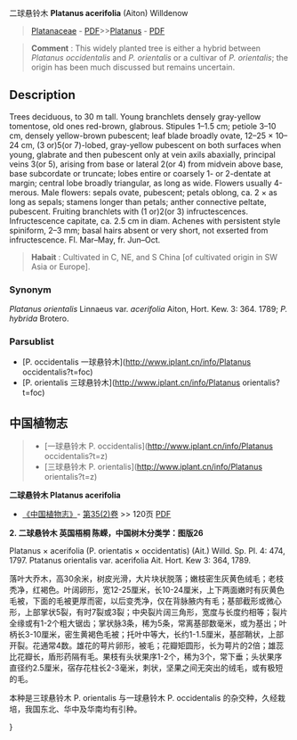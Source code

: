 二球悬铃木 **Platanus acerifolia** (Aiton) Willdenow

> [Platanaceae](http://www.iplant.cn/info/Platanaceae?t=foc) - [PDF](http://www.iplant.cn/foc/pdf/Platanaceae.pdf)>>[Platanus](http://www.iplant.cn/info/Platanus?t=foc) - [PDF](http://www.iplant.cn/foc/pdf/Platanus.pdf)

> **Comment** : 
> This widely planted tree is either a hybrid between *Platanus occidentalis* and *P. orientalis* or a cultivar of *P. orientalis*; the origin has been much discussed but remains uncertain.

## Description

Trees deciduous, to 30 m tall. Young branchlets densely gray-yellow tomentose, old ones red-brown, glabrous. Stipules 1–1.5 cm; petiole 3–10 cm, densely yellow-brown pubescent; leaf blade broadly ovate, 12–25 × 10–24 cm, (3 or)5(or 7)-lobed, gray-yellow pubescent on both surfaces when young, glabrate and then pubescent only at vein axils abaxially, principal veins 3(or 5), arising from base or lateral 2(or 4) from midvein above base, base subcordate or truncate; lobes entire or coarsely 1- or 2-dentate at margin; central lobe broadly triangular, as long as wide. Flowers usually 4-merous. Male flowers: sepals ovate, pubescent; petals oblong, ca. 2 × as long as sepals; stamens longer than petals; anther connective peltate, pubescent. Fruiting branchlets with (1 or)2(or 3) infructescences. Infructescence capitate, ca. 2.5 cm in diam. Achenes with persistent style spiniform, 2–3 mm; basal hairs absent or very short, not exserted from infructescence. Fl. Mar–May, fr. Jun–Oct.

> **Habait** : 
> Cultivated in C, NE, and S China [of cultivated origin in SW Asia or Europe].

### Synonym
*Platanus orientalis* Linnaeus var. *acerifolia* Aiton, Hort. Kew. 3: 364. 1789; *P. hybrida* Brotero.

### Parsublist

* [P.  occidentalis  一球悬铃木](http://www.iplant.cn/info/Platanus occidentalis?t=foc)
* [P.  orientalis  三球悬铃木](http://www.iplant.cn/info/Platanus orientalis?t=foc)

## 中国植物志

> * [一球悬铃木  P.  occidentalis](http://www.iplant.cn/info/Platanus occidentalis?t=z)
> * [三球悬铃木  P.  orientalis](http://www.iplant.cn/info/Platanus orientalis?t=z)

**二球悬铃木 Platanus acerifolia**

* [《中国植物志》](http://www.iplant.cn/frps)- [第35(2)卷](http://www.iplant.cn/frps/vol/35(2)) >> 120页 [PDF](http://www.iplant.cn/frps/pdf/35(2)/120a.pdf)

**2. 二球悬铃木 英国梧桐 陈嵘，中国树木分类学：图版26**

Platanus × acerifolia (P. orientatis × occidentatis) (Ait.) Willd. Sp. Pl. 4: 474, 1797. Ptatanus orientalis var. acerifolia Ait. Hort. Kew 3: 364, 1789.

落叶大乔木，高30余米，树皮光滑，大片块状脱落；嫩枝密生灰黄色绒毛；老枝秃净，红褐色。叶阔卵形，宽12-25厘米，长10-24厘米，上下两面嫩时有灰黄色毛被，下面的毛被更厚而密，以后变秃净，仅在背脉腋内有毛；基部截形或微心形，上部掌状5裂，有时7裂或3裂；中央裂片阔三角形，宽度与长度约相等；裂片全缘或有1-2个粗大锯齿；掌状脉3条，稀为5条，常离基部数毫米，或为基出；叶柄长3-10厘米，密生黄褐色毛被；托叶中等大，长约1-1.5厘米，基部鞘状，上部开裂。花通常4数。雄花的萼片卵形，被毛；花瓣矩圆形，长为萼片的2倍；雄蕊比花瓣长，盾形药隔有毛。果枝有头状果序1-2个，稀为3个，常下垂；头状果序直径约2.5厘米，宿存花柱长2-3毫米，刺状，坚果之间无突出的绒毛，或有极短的毛。

本种是三球悬铃木 P. orientalis 与一球悬铃木 P. occidentalis 的杂交种，久经栽培，我国东北、华中及华南均有引种。

}